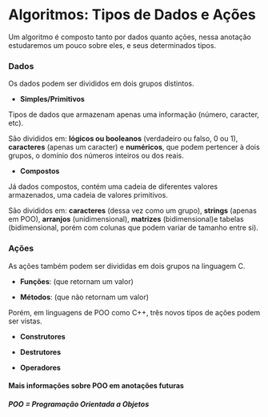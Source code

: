 # Algoritmos: Tipos de Dados e Ações

Um algoritmo é composto tanto por dados quanto ações, nessa anotação estudaremos um pouco sobre eles, e seus determinados tipos.

### Dados

Os dados podem ser divididos em dois grupos distintos.

- **Simples/Primitivos**

Tipos de dados que armazenam apenas uma informação (número, caracter, etc).

São divididos em: **lógicos ou booleanos** (verdadeiro ou falso, 0 ou 1), **caracteres** (apenas um caracter) e **numéricos**, que podem pertencer à dois grupos, o domínio dos números inteiros ou dos reais.

- **Compostos**

Já dados compostos, contém uma cadeia de diferentes valores armazenados, uma cadeia de valores primitivos.

São divididos em: **caracteres** (dessa vez como um grupo), **strings** (apenas em POO), **arranjos** (unidimensional), **matrizes** (bidimensional)e tabelas (bidimensional, porém com colunas que podem variar de tamanho entre si).

### Ações

As ações também podem ser divididas em dois grupos na linguagem C.

- **Funções**: (que retornam um valor)

- **Métodos**: (que não retornam um valor)

Porém, em linguagens de POO como C++, três novos tipos de ações podem ser vistas.

- **Construtores**

- **Destrutores**

- **Operadores**

#### Mais informações sobre POO em anotações futuras
##### POO = Programação Orientada a Objetos

